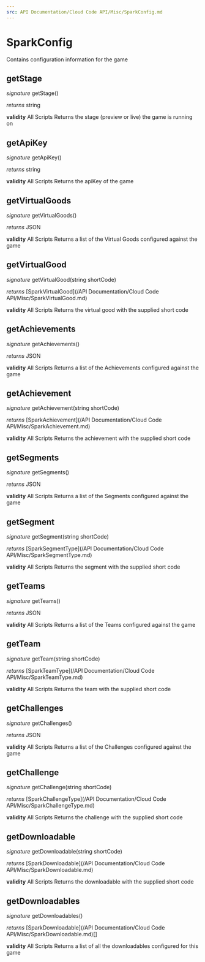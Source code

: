 ```yaml
---
src: API Documentation/Cloud Code API/Misc/SparkConfig.md
---
```


# SparkConfig

Contains configuration information for the game


## getStage
_signature_ getStage()</p>
_returns_ string</p>
<b>validity</b> All Scripts
Returns the stage (preview or live) the game is running on

## getApiKey
_signature_ getApiKey()</p>
_returns_ string</p>
<b>validity</b> All Scripts
Returns the apiKey of the game

## getVirtualGoods
_signature_ getVirtualGoods()</p>
_returns_ JSON</p>
<b>validity</b> All Scripts
Returns a list of the Virtual Goods configured against the game

## getVirtualGood
_signature_ getVirtualGood(string shortCode)</p>
_returns_ [SparkVirtualGood](/API Documentation/Cloud Code API/Misc/SparkVirtualGood.md)</p>
<b>validity</b> All Scripts
Returns the virtual good with the supplied short code

## getAchievements
_signature_ getAchievements()</p>
_returns_ JSON</p>
<b>validity</b> All Scripts
Returns a list of the Achievements configured against the game

## getAchievement
_signature_ getAchievement(string shortCode)</p>
_returns_ [SparkAchievement](/API Documentation/Cloud Code API/Misc/SparkAchievement.md)</p>
<b>validity</b> All Scripts
Returns the achievement with the supplied short code

## getSegments
_signature_ getSegments()</p>
_returns_ JSON</p>
<b>validity</b> All Scripts
Returns a list of the Segments configured against the game

## getSegment
_signature_ getSegment(string shortCode)</p>
_returns_ [SparkSegmentType](/API Documentation/Cloud Code API/Misc/SparkSegmentType.md)</p>
<b>validity</b> All Scripts
Returns the segment with the supplied short code

## getTeams
_signature_ getTeams()</p>
_returns_ JSON</p>
<b>validity</b> All Scripts
Returns a list of the Teams configured against the game

## getTeam
_signature_ getTeam(string shortCode)</p>
_returns_ [SparkTeamType](/API Documentation/Cloud Code API/Misc/SparkTeamType.md)</p>
<b>validity</b> All Scripts
Returns the team with the supplied short code

## getChallenges
_signature_ getChallenges()</p>
_returns_ JSON</p>
<b>validity</b> All Scripts
Returns a list of the Challenges configured against the game

## getChallenge
_signature_ getChallenge(string shortCode)</p>
_returns_ [SparkChallengeType](/API Documentation/Cloud Code API/Misc/SparkChallengeType.md)</p>
<b>validity</b> All Scripts
Returns the challenge with the supplied short code

## getDownloadable
_signature_ getDownloadable(string shortCode)</p>
_returns_ [SparkDownloadable](/API Documentation/Cloud Code API/Misc/SparkDownloadable.md)</p>
<b>validity</b> All Scripts
Returns the downloadable with the supplied short code

## getDownloadables
_signature_ getDownloadables()</p>
_returns_ [SparkDownloadable](/API Documentation/Cloud Code API/Misc/SparkDownloadable.md)[]</p>
<b>validity</b> All Scripts
Returns a list of all the downloadables configured for this game

